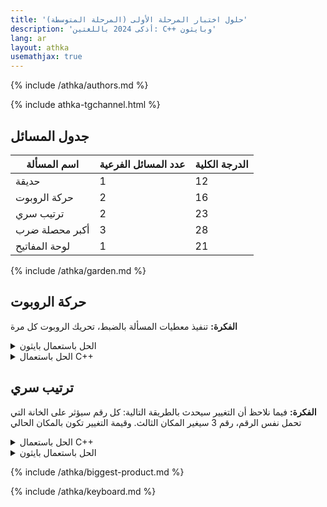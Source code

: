 ```yaml
---
title: 'حلول اختبار المرحلة الأولى (المرحلة المتوسطة)'
description: 'أذكى 2024 باللغتين: C++ وبايثون'
lang: ar
layout: athka
usemathjax: true
---
```


{% include /athka/authors.md %}

{% include athka-tgchannel.html %}

## جدول المسائل
<table>
  <thead>
   <th>اسم المسألة</th>
   <th>عدد المسائل الفرعية</th>
   <th>الدرجة الكلية</th>
  </thead>
  <tbody>
   <tr>
   <td>حديقة</td>
   <td>1</td>
   <td>12</td>
   </tr>
   <tr>
   <td>حركة الروبوت</td>
   <td>2</td>
   <td>16</td>
   </tr>
   <tr>
   <td>ترتيب سري</td>
   <td>2</td>
   <td>23</td>
   </tr>
   <tr>
   <td>أكبر محصلة ضرب</td>
   <td>3</td>
   <td>28</td>
   </tr>
   <tr>
   <td>لوحة المفاتيح</td>
   <td>1</td>
   <td>21</td>
   </tr>
  </tbody>
</table>


{% include /athka/garden.md %}

## حركة الروبوت
**الفكرة:** تنفيذ معطيات المسألة بالضبط، تحريك الروبوت كل مرة
<details>
  <summary>الحل باستعمال بايثون</summary>

```py
q = list(map(int, input().split()))
h = 0
v = 0
for x in q:
    if x == 1:
        h+=1
    if x == 2:
        v+=1
    if x == 3:
        h-=1
    if x == 4:
        v-=1
print("Up:" << v)
print("Right:" << h)
```

</details>

<details>
  <summary>الحل باستعمال С++</summary>

```cpp
#include <bits/stdc++.h>
using namespace std;

int main()
{
    int x, v=0, h=0;
    string input;
    getline(cin, input);
    stringstream ss(input);
    while (ss >> x) {
        if (x == 1) h++;
        if (x == 2) v++;
        if (x == 3) h--;
        if (x == 4) v--;
    }
    cout << "Up: " << v << endl;
    cout << "Right: " << h << endl; 
}
```

</details>



## ترتيب سري
**الفكرة:** فيما نلاحظ أن التغيير سيحدث بالطريقة التالية: كل رقم سيؤثر على الخانة التي تحمل نفس الرقم، رقم 3 سيغير المكان الثالث. وقيمة التغيير تكون بالمكان الحالي 
<details>
  <summary>الحل باستعمال C++</summary>

```cpp
#include <bits/stdc++.h>
using namespace std;

int n = 0, q[100], p[100];
int main()
{
    string input;
    getline(cin, input);
    stringstream ss(input);
    while (ss >> q[i]) {
        n++;
        cin >> q[i];
        p[q[i]] = i;
    }
    for (int i = 0; i < n; i++) {
        cout << p[i] << ' ';
    }
}
```

</details>

<details>
  <summary>الحل باستعمال بايثون</summary>

```py
q = list(map(int, input().split()))
p = [0] * len(q)

for i in range(n):
    p[q[i]] = i

for i in range(n):
    print(p[i], end=' ')
```

</details>

{% include /athka/biggest-product.md %}

{% include /athka/keyboard.md %}
